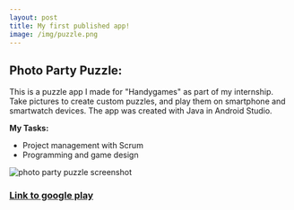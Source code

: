 ```yaml
---
layout: post
title: My first published app!
image: /img/puzzle.png
---
```


## Photo Party Puzzle:   
This is a puzzle app I made for "Handygames" as part of my internship. Take pictures to create custom puzzles, and play them on smartphone and smartwatch devices. The app was created with Java in Android Studio.

**My Tasks:**
* Project management with Scrum
* Programming and game design

![photo party puzzle screenshot](http://i.imgur.com/rFvNZ3L.png)

### [Link to google play](https://play.google.com/store/apps/details?id=com.hg.photopartypuzzle)
